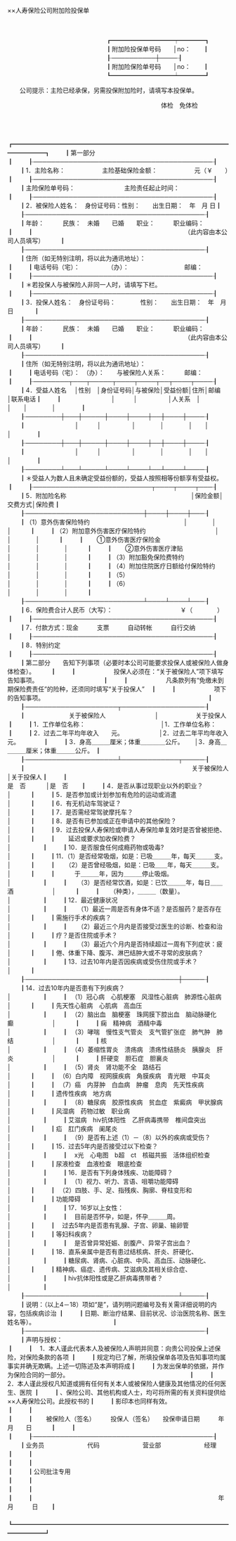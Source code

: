 



××人寿保险公司附加险投保单



 

　　


　　　　　　　　　　　　　　　　┏━━━━━━━━━━┯━━━━┓
　　　　　　　　　　　　　　　　┃附加险投保单号码　　│no：　　┃
　　　　　　　　　　　　　　　　┠──────────┼────┨
　　　　　　　　　　　　　　　　┃附加险保险单号码　　│no：　　┃
　　　　　　　　　　　　　　　　┗━━━━━━━━━━┷━━━━┛
　　

　　公司提示：主险已经承保，另需投保附加险时，请填写本投保单。

　　　　　　　　　　　　　　　　　　　　　　　　　体检　免体检

　　


　　┏━━━━━━━━━━━━━━━━━━━━━━━━━━━━━━━━━━━━━━━━━┓
　　┃第一部分　　　　　　　　　　　　　　　　　　　　　　　　　　　　　　　　　　　　　┃
　　┠─────────────────────────────────────────┨
　　┃1．主险名称：　　　　　　主险基础保险金额：　　　　　　元（￥　　）　　　　　　　 ┃
　　┠─────────────────────────────────────────┨
　　┃主险保险单号码：　　　　　　　　主险责任起止时间：　　　　　　　　　　　　　　　　┃
　　┠─────────────────────────────────────────┨
　　┃2．被保险人姓名：　身份证号码：性别：　　出生日期：　年　月 日┃
　　┠─────────────────────────────────────────┨
　　┃年龄：　　　民族：　未婚　　已婚　　职业：　　　职业编码：　　　　　　　　　　┃
　　┃　　　　　　　　　　　　　　　　　　　　　　　　　（此内容由本公司人员填写）　　　┃
　　┠─────────────────────────────────────────┨
　　┃住所（如无特别注明，将以此为通讯地址）：　　　　　　　　　　　　　　　　　　　　　┃
　　┃电话号码（宅）：　　　　　（办）：　　　　　　　　　邮编：　　　　　┃
　　┠─────────────────────────────────────────┨
　　┃＊若投保人与被保险人非同一人时，请填写下栏。　　　　　　　　　　　　　　　　　　　┃
　　┠─────────────────────────────────────────┨
　　┃3．投保人姓名：　身份证号码：　　　　性别：　　出生日期：　年　月　日　　　 ┃
　　┠─────────────────────────────────────────┨
　　┃年龄：　　　民族：　未婚　　已婚　　职业：　　　职业编码：　　　　　　　　　　┃
　　┃　　　　　　　　　　　　　　　　　　　　　　　　　（此内容由本公司人员填写）　　　┃
　　┠─────────────────────────────────────────┨
　　┃住所（如无特别注明，将以此为通讯地址）：　　　　　　　　　　　　　　　　　　　　　┃
　　┃电话号码（宅）：　（办）：　　与被保险人关系：　　　邮编：　　　　　┃
　　┠────────┬───┬─────┬────┬────┬──┬────┬────┨
　　┃4．受益人姓名　 │性别　│身份证号码│与被保险│受益份额│住所│邮编　　│联系电话┃
　　┃　　　　　　　　│　　　│　　　　　│人关系　│　　　　│　　│　　　　│　　　　┃
　　┠────────┼───┼─────┼────┼────┼──┼────┼────┨
　　┃　　　　　　　　│　　　│　　　　　│　　　　│　　　　│　　│　　　　│　　　　┃
　　┠────────┼───┼─────┼────┼────┼──┼────┼────┨
　　┃　　　　　　　　│　　　│　　　　　│　　　　│　　　　│　　│　　　　│　　　　┃
　　┠────────┴───┴─────┴────┴────┴──┴────┴────┨
　　┃＊受益人为数人且未确定受益份额的，受益人按照相等份额享有受益权。　　　　　　　　　┃
　　┠───────────────────────────┬────┬────┬───┨
　　┃5．附加险名称　　　　　　　　　　　　　　　　　　　　 │保险金额│交费方式│保险费┃
　　┠───────────────────────────┼────┼────┼───┨
　　┃（1）意外伤害保险特约　　　　　　　　　　　　　　　 │　　　　│　　　　│　　　┃
　　┃（2）附加意外伤害医疗保险特约　　　　　　　　　　　 │　　　　│　　　　│　　　┃
　　┃　　①意外伤害医疗保险金　　　　　　　　　 　　　　 │　　　　│　　　　│　　　┃
　　┃　　②意外伤害医疗津贴　　　　　　　　　　 　　　　 │　　　　│　　　　│　　　┃
　　┃（3）附加豁免保险费特约　　　　　　　　　　　　　　 │　　　　│　　　　│　　　┃
　　┃（4）附加住院医疗日额给付保险特约　　　　　　　　　 │　　　　│　　　　│　　　┃
　　┃（5）　　　　　　　　　　　　　　　　　　　　　　　 │　　　　│　　　　│　　　┃
　　┃（6）　　　　　　　　　　　　　　　　　　　　　　　 │　　　　│　　　　│　　　┃
　　┠───────────────────────────┴────┴────┴───┨
　　┃6．保险费合计人民币（大写）：　　　　　　　　　　　￥（　　　　）　　　　　　　　 ┃
　　┠─────────────────────────────────────────┨
　　┃7．付款方式：现金　　　支票　　　自动转帐　　　自行交纳　　　　　　　　　 ┃
　　┠─────────────────────────────────────────┨
　　┃8．特别约定　　　　　　　　　　　　　　　　　　　　　　　　　　　　　　　　　　　 ┃
　　┠─────────────────────────────────────────┨
　　┃第二部分　　告知下列事项（必要时本公司可能要求投保人或被保险人做身体检查）。　　　┃
　　┃　　　　　　投保人必须在：“关于被保险人”项下填写告知事项。　　　　　　　　　　　┃
　　┃　　　　　　凡条款列有“免缴未到期保险费责任”的险种，还须同时填写“关于投保人”　┃
　　┃　　　　　　项下的告知事项。　　　　　　　　　　　　　　　　　　　　　　　　　　　┃
　　┠─────────────────────┬───────────────────┨
　　┃　　　　　　　关于被保险人　　　　　　　　│　　　　　　关于投保人　　　　　　　　┃
　　┃1．工作单位名称：　　　　　　　　　　　　 │1．工作单位名称：　　　　　　　　　　 ┃
　　┃2．过去二年平均年收入　　元。　　　　　　 │2．过去二年平均年收入　　元。　　　　 ┃
　　┃3．身高＿＿＿厘米；体重＿＿＿＿公斤。　　 │3．身高＿＿＿＿厘米；体重＿＿＿公斤。 ┃
　　┠─────────────────────┴─────────────┬─────┨
　　┃　　　　　　　　　　　　　　　　　　　　　　　　　　　关于被保险人　　│关于投保人┃
　　┃　　　　　　　　　　　　　　　　　　　　　　　　　　　　 是　否　　　 │是　否　　┃
　　┃4．是否从事过现职业以外的职业？　　　　　　　　　　　　　　　　　 │　　　┃
　　┃5．是否参加或计划参加有危险的运动或消遣　　　　　　　　　　　　　 │　　　┃
　　┃6．有无机动车驾驶证？　　　　　　　　　　　　　　　　　　　　　　 │　　　┃
　　┃7．是否需经常驾驶摩托车？　　　　　　　　　　　　　　　　　　　　 │　　　┃
　　┃8．是否有已参加或正在申请中的其他保险？　　　　　　　　　　　　　 │　　　┃
　　┃9．过去投保人寿保险或申请人寿保险单复效时是否曾被拒绝、　　　　　 │　　　┃
　　┃　　延迟或要求加收保险费？　　　　　　　　　　　　　　　　　　　　　　│　　　　　┃
　　┃10．是否服食任何成瘾药物或吸毒?　　　　　　　　　　　　　　　　　 │　　　┃
　　┃11．（1）是否经常吸烟，如是：已吸＿＿＿年，每天＿＿＿支。　　　　 │　　　┃
　　┃　　（2）是否曾经吸烟，如是：已吸＿＿年，每天＿＿＿支。　　　　　 │　　　┃
　　┃　　　于＿＿＿年，因为＿＿＿停止吸烟。　　　　　　　　　　　　　　　　│　　　　　┃
　　┃　　（3）是否经常饮酒，如是：已饮＿＿＿年，每日＿＿酒　　　　　　 │　　　┃
　　┃　　（种类），＿＿＿（数量）。　　　　　　　　　　　　　　　　　　　　│　　　　　┃
　　┃12．最近健康状况　　　　　　　　　　　　　　　　　　　　　　　　　　　│　　　　　┃
　　┃　　（1）最近一周是否有身体不适？是否服药？是否存在　　　　　　　 │　　　┃
　　┃需施行手术的疾病？　　　　　　　　　　　　　　　　　　　　　　　　　　│　　　　　┃
　　┃　　（2）最近三个月内是否接受过医生的诊断、检查和治　　　　　　　 │　　　┃
　　┃疗？是否住院或手术？　　　　　　　　　　　　　　　　　　　　　　　　　│　　　　　┃
　　┃　　（3）最近六个月内是否持续超过一周有下列症状：疲　　　　　　　 │　　　┃
　　┃倦、体重下降、腹泻、淋巴结肿大或不寻常的皮肤病？　　　　　　　　　　　│　　　　　┃
　　┃13．过去10年内是否因疾病或受伤住院或手术？　　　　　　　 　　　　 │　　　┃
　　┠───────────────────────────────────┼─────┨
　　┃14．过去10年内是否患有下列疾病？　　　　　　　　　　　　　　　　　　　│　　　　　┃
　　┃　（1）冠心病　心肌梗塞　风湿性心脏病　肺源性心脏病　　 　　　　　│　　　┃
　　┃先天性心脏病　心肌病　高血压　　　　　　　　　　　　　　　　　　　　　│　　　　　┃
　　┃　（2）脑出血　脑梗塞　珠网膜下腔出血　脑动脉硬化　癫　 　　　　　│　　　┃
　　┃痫　精神病　酒精中毒　　　　　　　　　　　　　　　　　　　　　　　　　│　　　　　┃
　　┃　（3）哮喘　慢性支气管炎　支气管扩张症　肺气肿　肺结　 　　　　　│　　　┃
　　┃核　　　　　　　　　　　　　　　　　　　　　　　　　　　　　　　　　　│　　　　　┃
　　┃　（4）萎缩性胃炎　溃疡病　溃疡性结肠炎　胰腺炎　肝炎　 　　　　　│　　　┃
　　┃肝硬变　胆石症　胆襄炎　　　　　　　　　　　　　　　　　　　　　　　　│　　　　　┃
　　┃　（5）肾炎　肾功能不全　路结石　　　　　　　　　　　　 　　　　　│　　　┃
　　┃　（6）白内障　视网膜疾病　角膜疾病　青光眼　中耳炎　　 　　　　　│　　　┃
　　┃　（7）癌　内芽肿　白血病　肿瘤　息肉　先天性疾病　　　 　　　　　│　　　┃
　　┃遗传性疾病　地方病　　　　　　　　　　　　　　　　　　　　　　　　　　│　　　　　┃
　　┃　（8）糖尿病　胶原性疾病　贫血症　紫癜病　甲状腺病　　 　　　　　│　　　┃
　　┃风湿病　药物过敏　职业病　　　　　　　　　　　　　　　　　　　　　　　│　　　　　┃
　　┃艾滋病　hiv抗体阳性　乙肝病毒携带　椎间盘突出　　　　　 　　　　　│　　　┃
　　┃疝　肛门疾病　阑尾炎　　　　　　　　　　　　　　　　　　　　　　　　　│　　　　　┃
　　┃　（9）是否有上述（1）－（8）以外的疾病或受伤？　　　　 　　　　　│　　　┃
　　┃15．过去5年内是否接受过以下检查？　　　　　　　　　　　　　　　　　　 │　　　　　┃
　　┃　x光　心电图　b超　ct　核磁共振　活体组织检查　　　　　　　　　　│　　　┃
　　┃尿液检查　血液检查　眼底检查　　　　　　　　　　　　　　　　　　　　　│　　　　　┃
　　┃16．是否有下列身体残疾、功能障碍？　　　　　　　　　　　　　　　　　　│　　　　　┃
　　┃　（1）视力、听力、言语、咀嚼功能障碍　　　　　　　　　 　　　　　│　　　┃
　　┃　（2）四肢、手、足、指残疾、胸廓、脊柱变形和　　　　　 　　　　　│　　　┃
　　┃功能障碍　　　　　　　　　　　　　　　　　　　　　　　　　　　　　　　│　　　　　┃
　　┃17．16岁以上女性：　　　　　　　　　　　　　　　　　　　　　　　　　　│　　　　　┃
　　┃　目前是否怀孕，如是，怀孕＿＿＿周。　　　　　　　　　　　　　　　│　　　┃
　　┃　过去5年内是否患有乳腺、子宫、卵巢、输卵管　　　　　　 　　　　　│　　　┃
　　┃等妇科疾病？　　　　　　　　　　　　　　　　　　　　　　　　　　　　　│　　　　　┃
　　┃　是否曾异常妊娠、剖腹产、异常子宫出血？　　　　　　　　　　　　　│　　　┃
　　┃18．直系亲属中是否有患过结核病、肝炎、肝硬化、　　　　　　　　　　　　│　　　　　┃
　　┃糖尿病、肾病、心脏病、中风、高血压、动脉硬化、　　　　　　　　　　│　　　┃
　　┃精神病、癌症、遗传病、艾滋病及其相关综合症、　　　　　　　　　　　　　│　　　　　┃
　　┃hiv抗体阳性或是乙肝病毒携带者？　　　　　　　　　　　　　　　　　　　 │　　　　　┃
　　┠───────────────────────────────────┴─────┨
　　┃说明：（以上4－18）项如“是”，请列明问题编号及有关需详细说明的内容，包括疾病诊治 ┃
　　┃日期、断治疗结果、目前状况、诊治医院名称、医生姓名等）。　　　　　　　　　　　　　┃
　　┠─────────────────────────────────────────┨
　　┃声明与授权：　　　　　　　　　　　　　　　　　　　　　　　　　　　　　　　　　　　┃
　　┃　1．本人谨此代表本人及被保险人声明并同意：向贵公司投保上述保险，对保险条款的各项 ┃
　　┃规定均已了解，所填投保单各项及告知事项均属事实并确无欺瞒。上述一切陈述及本声明将成┃
　　┃为发出保单的依据，并作为保险合同的一部分。　　　　　　　　　　　　　　　　　　　　┃
　　┃　2．本人谨此授权凡知道或拥有任何有关本人或被保险人健康及其他情况的任何医生、医院 ┃
　　┃、保险公司、其他机构或人士，均可将所需的有关资料提供给××人寿保险公司。此授权书的┃
　　┃影印本也同样有效。　　　　　　　　　　　　　　　　　　　　　　　　　　　　　　　　┃
　　┃　　　　　　　　　　　　　　　　　　　　　　　　　　　　　　　　　　　　　　　　　┃
　　┃　　被保险人（签名）　　　投保人（签名）　　投保申请日期　　　年　　月　　日　　　┃
　　┃　　　　　　　　　　　　　　　　　　　　　　　　　　　　　　　　　　　　　　　　　┃
　　┠─────────────────────────────────────────┨
　　┃业务员　　　　　　　代码　　　　　　　营业部　　　　　　　经理　　　　　　　　　　┃
　　┃　　　　　　　　　　　　　　　　　　　　　　　　　　　　　　　　　　　　　　　　　┃
　　┃　　　　　　　　　　　　　　　　　　　　　　　　　　　　　　　　　　　　　　　　　┃
　　┃公司批注专用　　　　　　　　　　　　　　　　　　　　　　　　　　　　　　　　　　　┃
　　┃　　　　　　　　　　　　　　　　　　　　　　　　　　　　　　　　　　　　　　　　　┃
　　┃　　　　　　　　　　　　　　　　　　　　　　　　　　　　　　　　　　　　　　　　　┃
　　┃　　　　　　　　　　　　　　　　　　　　　　　　　　　　　　年　　　月　　　日　　┃
　　┗━━━━━━━━━━━━━━━━━━━━━━━━━━━━━━━━━━━━━━━━━┛
　　
